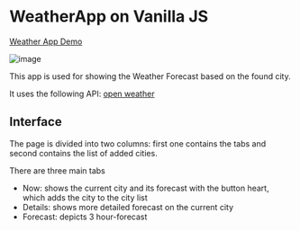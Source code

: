 # WeatherApp on Vanilla JS

<a href='https://6538afb374b30b63a783e602--celadon-dango-640a3d.netlify.app/'>Weather App Demo</a>

![image](/WeatherApp//src/img//gif.gif)

This app is used for showing the Weather Forecast based on the found city.

It uses the following API: <a href='https://openweathermap.org/'>open weather</a>

## Interface
The page is divided into two columns: first one contains the tabs and second contains the list of added cities.

There are three main tabs
<ul>
    <li>Now: shows the current city and its forecast with the button heart, which adds the city to the city list</li>
    <li>Details: shows more detailed forecast on the current city</li>
    <li>Forecast: depicts 3 hour-forecast</li>
</ul>